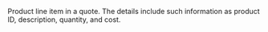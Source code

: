 Product line item in a quote. The details include such information as product ID, description, quantity, and cost.